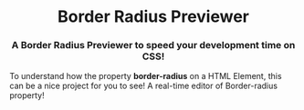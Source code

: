 <h1 align="center">Border Radius Previewer</h1>
<h3 align="center">A Border Radius Previewer to speed your development time on CSS!</h3>

<p>To understand how the property <strong>border-radius</strong> on a HTML Element, this can be a nice project for you to see! A real-time editor of Border-radius property!</p>

